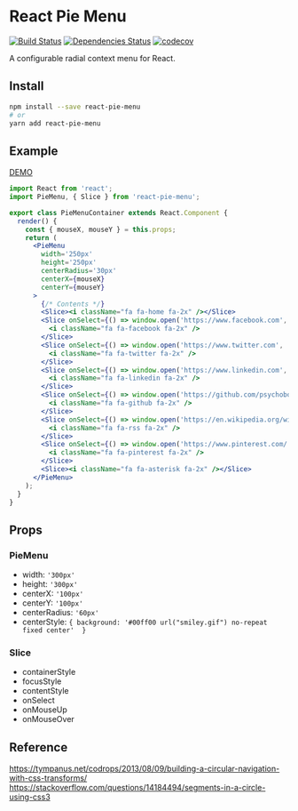 # React Pie Menu

[![Build Status](https://travis-ci.org/psychobolt/react-pie-menu.svg?branch=master)](https://travis-ci.org/psychobolt/react-pie-menu)
[![Dependencies Status](https://david-dm.org/psychobolt/react-pie-menu.svg)](https://david-dm.org/psychobolt/react-pie-menu)
[![codecov](https://codecov.io/gh/psychobolt/react-pie-menu/branch/master/graph/badge.svg)](https://codecov.io/gh/psychobolt/react-pie-menu)

A configurable radial context menu for React.

## Install

```sh
npm install --save react-pie-menu
# or
yarn add react-pie-menu
```
## Example

[DEMO](https://psychobolt.github.io/react-pie-menu/)

```jsx
import React from 'react';
import PieMenu, { Slice } from 'react-pie-menu';

export class PieMenuContainer extends React.Component {
  render() {
    const { mouseX, mouseY } = this.props;
    return (
      <PieMenu 
        width='250px' 
        height='250px' 
        centerRadius='30px'
        centerX={mouseX}
        centerY={mouseY}
      >
        {/* Contents */}
        <Slice><i className="fa fa-home fa-2x" /></Slice>
        <Slice onSelect={() => window.open('https://www.facebook.com', '_blank')}>
          <i className="fa fa-facebook fa-2x" />
        </Slice>
        <Slice onSelect={() => window.open('https://www.twitter.com', '_blank')}>
          <i className="fa fa-twitter fa-2x" />
        </Slice>
        <Slice onSelect={() => window.open('https://www.linkedin.com', '_blank')}>
          <i className="fa fa-linkedin fa-2x" />
        </Slice>
        <Slice onSelect={() => window.open('https://github.com/psychobolt/react-pie-menu', '_blank')}>
          <i className="fa fa-github fa-2x" />
        </Slice>
        <Slice onSelect={() => window.open('https://en.wikipedia.org/wiki/RSS', '_blank')}>
          <i className="fa fa-rss fa-2x" />
        </Slice>
        <Slice onSelect={() => window.open('https://www.pinterest.com/', '_blank')}>
          <i className="fa fa-pinterest fa-2x" />
        </Slice>
        <Slice><i className="fa fa-asterisk fa-2x" /></Slice>
      </PieMenu>
    );
  }
}
```

## Props

### PieMenu

- width: ```'300px'```
- height: ```'300px'```
- centerX: ```'100px'```
- centerY: ```'100px'```
- centerRadius: ```'60px'```
- centerStyle: ```{ background: '#00ff00 url("smiley.gif") no-repeat fixed center'  }```

### Slice

- containerStyle
- focusStyle
- contentStyle
- onSelect
- onMouseUp
- onMouseOver


## Reference

https://tympanus.net/codrops/2013/08/09/building-a-circular-navigation-with-css-transforms/
https://stackoverflow.com/questions/14184494/segments-in-a-circle-using-css3
